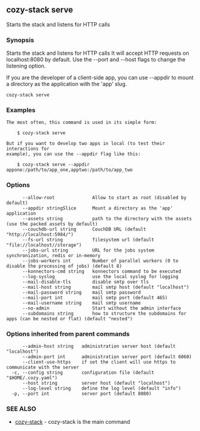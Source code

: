 ## cozy-stack serve

Starts the stack and listens for HTTP calls

### Synopsis


Starts the stack and listens for HTTP calls
It will accept HTTP requests on localhost:8080 by default.
Use the --port and --host flags to change the listening option.

If you are the developer of a client-side app, you can use --appdir
to mount a directory as the application with the 'app' slug.


```
cozy-stack serve
```

### Examples

```
The most often, this command is used in its simple form:

	$ cozy-stack serve

But if you want to develop two apps in local (to test their interactions for
example), you can use the --appdir flag like this:

	$ cozy-stack serve --appdir appone:/path/to/app_one,apptwo:/path/to/app_two

```

### Options

```
      --allow-root              Allow to start as root (disabled by default)
      --appdir stringSlice      Mount a directory as the 'app' application
      --assets string           path to the directory with the assets (use the packed assets by default)
      --couchdb-url string      CouchDB URL (default "http://localhost:5984/")
      --fs-url string           filesystem url (default "file://localhost//storage")
      --jobs-url string         URL for the jobs system synchronization, redis or in-memory
      --jobs-workers int        Number of parallel workers (0 to disable the processing of jobs) (default 8)
      --konnectors-cmd string   konnectors command to be executed
      --log-syslog              use the local syslog for logging
      --mail-disable-tls        disable smtp over tls
      --mail-host string        mail smtp host (default "localhost")
      --mail-password string    mail smtp password
      --mail-port int           mail smtp port (default 465)
      --mail-username string    mail smtp username
      --no-admin                Start without the admin interface
      --subdomains string       how to structure the subdomains for apps (can be nested or flat) (default "nested")
```

### Options inherited from parent commands

```
      --admin-host string   administration server host (default "localhost")
      --admin-port int      administration server port (default 6060)
      --client-use-https    if set the client will use https to communicate with the server
  -c, --config string       configuration file (default "$HOME/.cozy.yaml")
      --host string         server host (default "localhost")
      --log-level string    define the log level (default "info")
  -p, --port int            server port (default 8080)
```

### SEE ALSO
* [cozy-stack](cozy-stack.md)	 - cozy-stack is the main command

